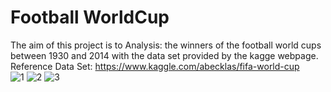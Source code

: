 # Football WorldCup
The aim of this project is to Analysis: the winners of the football  world cups between 1930 and 2014 with the data set provided by the kagge webpage.<br/>
Reference Data Set: https://www.kaggle.com/abecklas/fifa-world-cup<br/>
![1](https://user-images.githubusercontent.com/43514418/107335408-31fb1f80-6ab8-11eb-8eb0-ff5b299d94a5.jpg)
![2](https://user-images.githubusercontent.com/43514418/107335421-34f61000-6ab8-11eb-924b-3539695731a5.jpg)
![3](https://user-images.githubusercontent.com/43514418/107351484-f3229500-6aca-11eb-8190-87ee8132140c.jpg)

